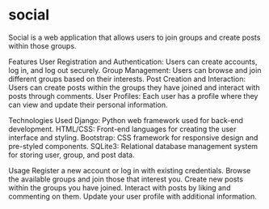 # social
Social is a web application that allows users to join groups and create posts within those groups.

Features
User Registration and Authentication: Users can create accounts, log in, and log out securely.
Group Management: Users can browse and join different groups based on their interests.
Post Creation and Interaction: Users can create posts within the groups they have joined and interact with posts through comments.
User Profiles: Each user has a profile where they can view and update their personal information.

Technologies Used
Django: Python web framework used for back-end development.
HTML/CSS: Front-end languages for creating the user interface and styling.
Bootstrap: CSS framework for responsive design and pre-styled components.
SQLite3: Relational database management system for storing user, group, and post data.

Usage
Register a new account or log in with existing credentials.
Browse the available groups and join those that interest you.
Create new posts within the groups you have joined.
Interact with posts by liking and commenting on them.
Update your user profile with additional information.
